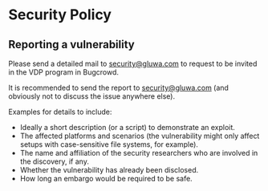 # Security Policy

## Reporting a vulnerability

Please send a detailed mail to security@gluwa.com to
request to be invited in the VDP program in Bugcrowd.

It is recommended to send the report to
security@gluwa.com (and obviously not to discuss the
issue anywhere else). 

Examples for details to include:

- Ideally a short description (or a script) to demonstrate an
  exploit.
- The affected platforms and scenarios (the vulnerability might
  only affect setups with case-sensitive file systems, for
  example).
- The name and affiliation of the security researchers who are
  involved in the discovery, if any.
- Whether the vulnerability has already been disclosed.
- How long an embargo would be required to be safe.
